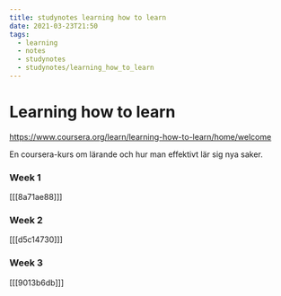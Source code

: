 ```yaml
---
title: studynotes learning how to learn
date: 2021-03-23T21:50
tags: 
  - learning
  - notes
  - studynotes
  - studynotes/learning_how_to_learn
---
```


# Learning how to learn
https://www.coursera.org/learn/learning-how-to-learn/home/welcome

En coursera-kurs om lärande och hur man effektivt lär sig nya saker.

### Week 1
[[[8a71ae88]]]


### Week 2
[[[d5c14730]]]


### Week 3
[[[9013b6db]]]
